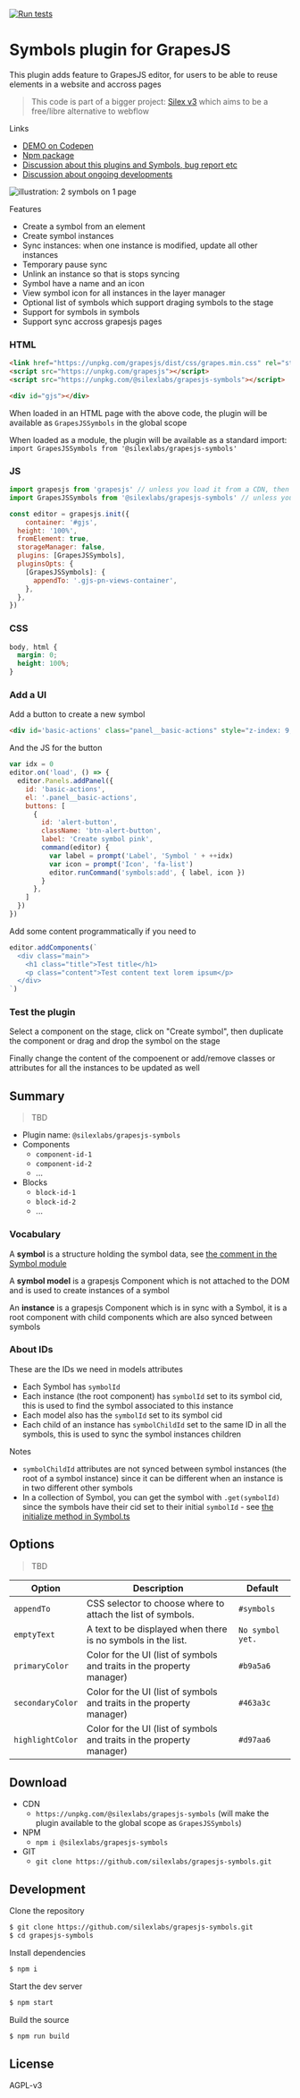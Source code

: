 [![Run tests](https://github.com/silexlabs/grapesjs-symbols/actions/workflows/test.yml/badge.svg)](https://github.com/silexlabs/grapesjs-symbols/actions/workflows/test.yml)

# Symbols plugin for GrapesJS

This plugin adds feature to GrapesJS editor, for users to be able to reuse elements in a website and accross pages

> This code is part of a bigger project: [Silex v3](https://www.silex.me/) which aims to be a free/libre alternative to webflow

Links

* [DEMO on Codepen](https://codepen.io/lexoyo/full/xxJGEwo)
* [Npm package](https://www.npmjs.com/package/@silexlabs/grapesjs-symbols)
* [Discussion about this plugins and Symbols, bug report etc](https://github.com/artf/grapesjs/discussions/4317)
* [Discussion about ongoing developments](https://github.com/silexlabs/grapesjs-symbols/issues/1)

![illustration: 2 symbols on 1 page](https://github.com/silexlabs/grapesjs-symbols/assets/715377/98bb9843-7fa6-4c75-b009-d03d3bca3d99)

Features

* Create a symbol from an element
* Create symbol instances
* Sync instances: when one instance is modified, update all other instances
* Temporary pause sync
* Unlink an instance so that is stops syncing
* Symbol have a name and an icon
* View symbol icon for all instances in the layer manager
* Optional list of symbols which support draging symbols to the stage
* Support for symbols in symbols
* Support sync accross grapesjs pages

### HTML
```html
<link href="https://unpkg.com/grapesjs/dist/css/grapes.min.css" rel="stylesheet">
<script src="https://unpkg.com/grapesjs"></script>
<script src="https://unpkg.com/@silexlabs/grapesjs-symbols"></script>

<div id="gjs"></div>
```

When loaded in an HTML page with the above code, the plugin will be available as `GrapesJSSymbols` in the global scope

When loaded as a module, the plugin will be available as a standard import: `import GrapesJSSymbols from '@silexlabs/grapesjs-symbols'`

### JS
```js
import grapesjs from 'grapesjs' // unless you load it from a CDN, then omit this line
import GrapesJSSymbols from '@silexlabs/grapesjs-symbols' // unless you load it from a CDN, then omit this line

const editor = grapesjs.init({
	container: '#gjs',
  height: '100%',
  fromElement: true,
  storageManager: false,
  plugins: [GrapesJSSymbols],
  pluginsOpts: {
    [GrapesJSSymbols]: {
      appendTo: '.gjs-pn-views-container',
    },
  },
})
```

### CSS
```css
body, html {
  margin: 0;
  height: 100%;
}
```

### Add a UI

Add a button to create a new symbol

```html
<div id='basic-actions' class="panel__basic-actions" style="z-index: 9; background: red; position: absolute; min-height: 500px"></div>
```

And the JS for the button

```js
var idx = 0
editor.on('load', () => {
  editor.Panels.addPanel({
    id: 'basic-actions',
    el: '.panel__basic-actions',
    buttons: [
      {
        id: 'alert-button',
        className: 'btn-alert-button',
        label: 'Create symbol pink',
        command(editor) {
          var label = prompt('Label', 'Symbol ' + ++idx)
          var icon = prompt('Icon', 'fa-list')
          editor.runCommand('symbols:add', { label, icon })
        }
      },
    ]
  })
})
```

Add some content programmatically if you need to

```js
editor.addComponents(`
  <div class="main">
    <h1 class="title">Test title</h1>
    <p class="content">Test content text lorem ipsum</p>
  </div>
`)
```

### Test the plugin

Select a component on the stage, click on "Create symbol", then duplicate the component or drag and drop the symbol on the stage

Finally change the content of the compoenent or add/remove classes or attributes for all the instances to be updated as well

## Summary

> TBD

* Plugin name: `@silexlabs/grapesjs-symbols`
* Components
    * `component-id-1`
    * `component-id-2`
    * ...
* Blocks
    * `block-id-1`
    * `block-id-2`
    * ...

### Vocabulary

A **symbol** is a structure holding the symbol data, see [the comment in the Symbol module](./src/model/Symbol.ts)

A **symbol model** is a grapesjs Component which is not attached to the DOM and is used to create instances of a symbol

An **instance** is a grapesjs Component which is in sync with a Symbol, it is a root component with child components which are also synced between symbols

### About IDs

These are the IDs we need in models attributes

* Each Symbol has `symbolId`
* Each instance (the root component) has `symbolId` set to its symbol cid, this is used to find the symbol associated to this instance
* Each model also has the `symbolId` set to its symbol cid
* Each child of an instance has `symbolChildId` set to the same ID in all the symbols, this is used to sync the symbol instances children

Notes

* `symbolChildId` attributes are not synced between symbol instances (the root of a symbol instance) since it can be different when an instance is in two different other symbols
* In a collection of Symbol, you can get the symbol with `.get(symbolId)` since the symbols have their cid set to their initial `symbolId` - see [the initialize method in Symbol.ts](./src/model/Symbol.ts)


## Options

> TBD

| Option | Description | Default |
|-|-|-|
| `appendTo` | CSS selector to choose where to attach the list of symbols. | `#symbols` |
| `emptyText` | A text to be displayed when there is no symbols in the list. | `No symbol yet.` |
| `primaryColor` | Color for the UI (list of symbols and traits in the property manager) | `#b9a5a6` |
| `secondaryColor` | Color for the UI (list of symbols and traits in the property manager) | `#463a3c` |
| `highlightColor` | Color for the UI (list of symbols and traits in the property manager) | `#d97aa6` |

## Download

* CDN
  * `https://unpkg.com/@silexlabs/grapesjs-symbols` (will make the plugin available to the global scope as `GrapesJSSymbols`)
* NPM
  * `npm i @silexlabs/grapesjs-symbols`
* GIT
  * `git clone https://github.com/silexlabs/grapesjs-symbols.git`

## Development

Clone the repository

```sh
$ git clone https://github.com/silexlabs/grapesjs-symbols.git
$ cd grapesjs-symbols
```

Install dependencies

```sh
$ npm i
```

Start the dev server

```sh
$ npm start
```

Build the source

```sh
$ npm run build
```

## License

AGPL-v3

